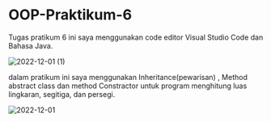 # OOP-Praktikum-6

Tugas pratikum 6 ini saya menggunakan code editor Visual Studio Code dan Bahasa Java.

![2022-12-01 (1)](https://user-images.githubusercontent.com/115064588/205050261-12784570-38fa-4b79-8255-24326e0d6888.png)


dalam pratikum ini saya menggunakan Inheritance(pewarisan) , Method abstract class dan method Constractor untuk program menghitung luas lingkaran, segitiga, dan persegi.


![2022-12-01](https://user-images.githubusercontent.com/115064588/205050335-6c6855e7-2b18-448d-b139-09a1ff59e2e6.png)


